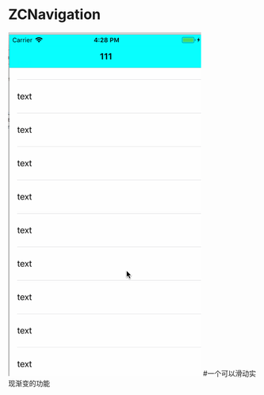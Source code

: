 # ZCNavigation
![图片](https://github.com/zhangzhichaoGit/DataResources/blob/master/tableView.gif)
#一个可以滑动实现渐变的功能
